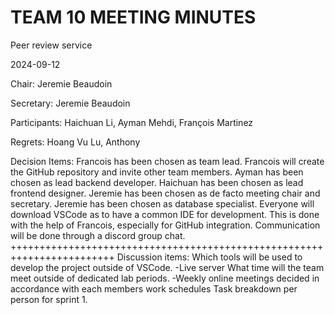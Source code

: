 <h1> TEAM 10 MEETING MINUTES</h1>

Peer review service

2024-09-12

Chair: Jeremie Beaudoin

Secretary: Jeremie Beaudoin

Participants: Haichuan Li, Ayman Mehdi, François Martinez

Regrets: Hoang Vu Lu, Anthony

Decision Items:
Francois has been chosen as team lead.
Francois will create the GitHub repository and invite other team members.
Ayman has been chosen as lead backend developer.
Haichuan has been chosen as lead frontend designer.
Jeremie has been chosen as de facto meeting chair and secretary.
Jeremie has been chosen as database specialist.
Everyone will download VSCode as to have a common IDE for development. This is done with the help of Francois, especially for GitHub integration.
Communication will be done through a discord group chat.
++++++++++++++++++++++++++++++++++++++++++++++++++++++++++++++++++++++++
Discussion items:
Which tools will be used to develop the project outside of VSCode.
-Live server
What time will the team meet outside of dedicated lab periods.
-Weekly online meetings decided in accordance with each members work schedules
Task breakdown per person for sprint 1.


